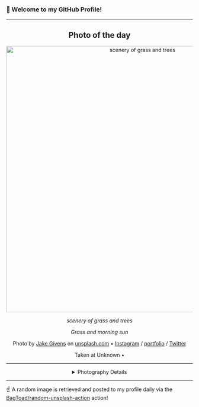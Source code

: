 ### 👋 Welcome to my GitHub Profile!

----
<div align="center">

## Photo of the day
  
  <a href="https://unsplash.com/photos/scenery-of-grass-and-trees-ocwmWiNAWGs"><img width="720" src="https://images.unsplash.com/reserve/m6rT4MYFQ7CT8j9m2AEC_JakeGivens%20-%20Sunset%20in%20the%20Park.JPG?crop=entropy&cs=tinysrgb&fit=max&fm=jpg&ixid=M3w1OTQ0OTd8MHwxfHJhbmRvbXx8fHx8fHx8fDE3MTk0Njg0ODF8&ixlib=rb-4.0.3&q=80&w=1080" alt="scenery of grass and trees"></a>
  
  <em>scenery of grass and trees</em>
  
  <em>Grass and morning sun</em>

  Photo by [Jake Givens](http://www.jakegivens.com) on [unsplash.com](https://unsplash.com/) • [Instagram](https://instagram.com/jakegivens) / [portfolio](http://www.jakegivens.com) / [Twitter](https://twitter.com/jakegivens)
  
  Taken at Unknown • 
  
  ---
  
<details>
<summary>Photography Details</summary>
  
| Parameter     | Value |
| ------------- | ----- |
| Camera Model  | SLT-A57 |
| Exposure Time | 1/4000 |
| Aperture      | 3.5 |
| Focal Length  | 35.0 |
| ISO           | 0 |
| Location      | Unknown (null) |
| Coordinates   | Latitude null, Longitude null |

</details>

</div>

----

☝️ A random image is retrieved and posted to my profile daily via the [BagToad/random-unsplash-action](https://github.com/BagToad/random-unsplash-action) action!
